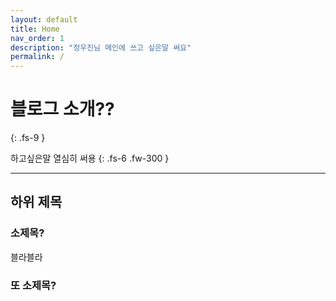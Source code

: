 ```yaml
---
layout: default
title: Home
nav_order: 1
description: "정우진님 메인에 쓰고 싶은말 써요"
permalink: /
---
```


# 블로그 소개??
{: .fs-9 }

하고싶은말 열심히 써용
{: .fs-6 .fw-300 }

---

## 하위 제목

### 소제목?

블라블라

### 또 소제목?


